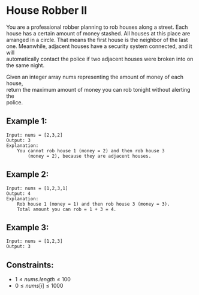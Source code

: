 # House Robber II

You are a professional robber planning to rob houses along a street. Each  
house has a certain amount of money stashed. All houses at this place are  
arranged in a circle. That means the first house is the neighbor of the last  
one. Meanwhile, adjacent houses have a security system connected, and it will  
automatically contact the police if two adjacent houses were broken into on  
the same night.

Given an integer array nums representing the amount of money of each house,  
return the maximum amount of money you can rob tonight without alerting the  
police.

 

## Example 1:

    Input: nums = [2,3,2]
    Output: 3
    Explanation: 
        You cannot rob house 1 (money = 2) and then rob house 3  
            (money = 2), because they are adjacent houses.

        
## Example 2:

    Input: nums = [1,2,3,1]
    Output: 4
    Explanation: 
        Rob house 1 (money = 1) and then rob house 3 (money = 3).
        Total amount you can rob = 1 + 3 = 4.

## Example 3:

    Input: nums = [1,2,3]
    Output: 3

 

## Constraints:

* $1 \le nums.length \le 100$
* $0 \le nums[i] \le 1000$

